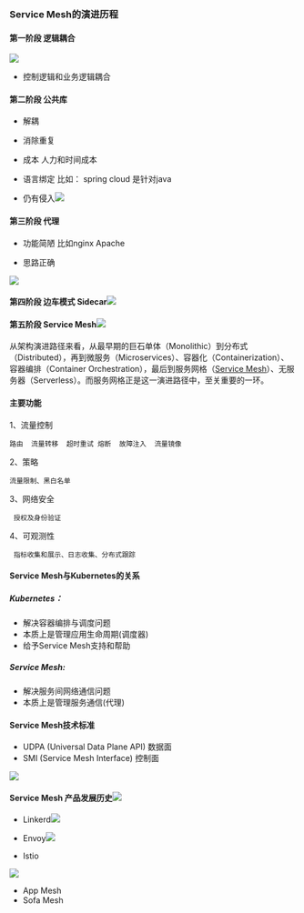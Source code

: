 ### Service Mesh的演进历程

#### 第一阶段  逻辑耦合

![](/image/Istio/ServiceMesh-1.png)

* 控制逻辑和业务逻辑耦合

#### 第二阶段  公共库

* 解耦

* 消除重复

* 成本  人力和时间成本

* 语言绑定  比如： spring cloud 是针对java

* 仍有侵入![](/image/Istio/ServiceMesh-2.png)

#### 第三阶段  代理

* 功能简陋 比如nginx  Apache

* 思路正确

![](/image/Istio/ServiceMesh-3.png)

#### 第四阶段  边车模式 Sidecar![](/image/Istio/ServiceMesh-4-sidecar.png)

#### 第五阶段  Service Mesh![](/image/Istio/ServiceMesh-5-sidecar.png)

从架构演进路径来看，从最早期的巨石单体（Monolithic）到分布式（Distributed），再到微服务（Microservices）、容器化（Containerization）、容器编排（Container Orchestration），最后到服务网格（[Service Mesh](https://www.servicemesher.com/istio-handbook/GLOSSARY.html#service-mesh)）、无服务器（Serverless）。而服务网格正是这一演进路径中，至关重要的一环。

#### 主要功能

1、流量控制

```
路由  流量转移  超时重试 熔断  故障注入  流量镜像
```

2、策略

```
流量限制、黑白名单
```

3、网络安全

```
 授权及身份验证
```

4、可观测性

```
 指标收集和展示、日志收集、分布式跟踪
```

#### Service Mesh与Kubernetes的关系

##### Kubernetes：

* 解决容器编排与调度问题
* 本质上是管理应用生命周期\(调度器\)
* 给予Service Mesh支持和帮助

##### Service Mesh:

* 解决服务间网络通信问题
* 本质上是管理服务通信\(代理\)

#### Service Mesh技术标准

* UDPA \(Universal Data Plane API\)  数据面
* SMI \(Service Mesh Interface\)    控制面

![](/image/Istio/SMI-and-UDPA.png)

#### Service Mesh 产品发展历史![](/image/Istio/service-mesh-devlop-history.png)

* Linkerd![](/image/Istio/linkerd.png)

* Envoy![](/image/Istio/envoy.png)

* Istio

![](/image/Istio/Istio.png)

* App Mesh
* Sofa Mesh



